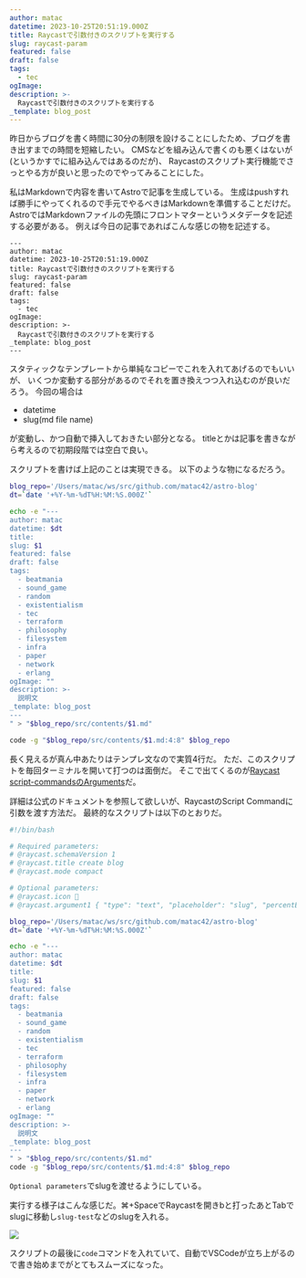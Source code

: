 ```yaml
---
author: matac
datetime: 2023-10-25T20:51:19.000Z
title: Raycastで引数付きのスクリプトを実行する
slug: raycast-param
featured: false
draft: false
tags:
  - tec
ogImage: 
description: >-
  Raycastで引数付きのスクリプトを実行する
_template: blog_post
---
```


昨日からブログを書く時間に30分の制限を設けることにしたため、ブログを書き出すまでの時間を短縮したい。
CMSなどを組み込んで書くのも悪くはないが(というかすでに組み込んではあるのだが)、
Raycastのスクリプト実行機能でさっとやる方が良いと思ったのでやってみることにした。

私はMarkdownで内容を書いてAstroで記事を生成している。
生成はpushすれば勝手にやってくれるので手元でやるべきはMarkdownを準備することだけだ。
AstroではMarkdownファイルの先頭にフロントマターというメタデータを記述する必要がある。
例えば今日の記事であればこんな感じの物を記述する。

```
---
author: matac
datetime: 2023-10-25T20:51:19.000Z
title: Raycastで引数付きのスクリプトを実行する
slug: raycast-param
featured: false
draft: false
tags:
  - tec
ogImage: 
description: >-
  Raycastで引数付きのスクリプトを実行する
_template: blog_post
---
```

スタティックなテンプレートから単純なコピーでこれを入れてあげるのでもいいが、
いくつか変動する部分があるのでそれを置き換えつつ入れ込むのが良いだろう。
今回の場合は

- datetime
- slug(md file name)

が変動し、かつ自動で挿入しておきたい部分となる。
titleとかは記事を書きながら考えるので初期段階では空白で良い。

スクリプトを書けば上記のことは実現できる。
以下のような物になるだろう。

```bash
blog_repo='/Users/matac/ws/src/github.com/matac42/astro-blog'
dt=`date '+%Y-%m-%dT%H:%M:%S.000Z'`

echo -e "---
author: matac
datetime: $dt
title:
slug: $1
featured: false
draft: false
tags:
  - beatmania
  - sound_game
  - random
  - existentialism
  - tec
  - terraform
  - philosophy
  - filesystem
  - infra
  - paper
  - network
  - erlang
ogImage: ""
description: >-
  説明文
_template: blog_post
---
" > "$blog_repo/src/contents/$1.md"

code -g "$blog_repo/src/contents/$1.md:4:8" $blog_repo
```

長く見えるが真ん中あたりはテンプレ文なので実質4行だ。
ただ、このスクリプトを毎回ターミナルを開いて打つのは面倒だ。
そこで出てくるのが[Raycast script-commandsのArguments](https://github.com/raycast/script-commands/blob/master/documentation/ARGUMENTS.md
)だ。


詳細は公式のドキュメントを参照して欲しいが、RaycastのScript Commandに引数を渡す方法だ。
最終的なスクリプトは以下のとおりだ。

```bash
#!/bin/bash

# Required parameters:
# @raycast.schemaVersion 1
# @raycast.title create blog
# @raycast.mode compact

# Optional parameters:
# @raycast.icon 🤖
# @raycast.argument1 { "type": "text", "placeholder": "slug", "percentEncoded": true }

blog_repo='/Users/matac/ws/src/github.com/matac42/astro-blog'
dt=`date '+%Y-%m-%dT%H:%M:%S.000Z'`

echo -e "---
author: matac
datetime: $dt
title: 
slug: $1
featured: false
draft: false
tags:
  - beatmania
  - sound_game
  - random
  - existentialism
  - tec
  - terraform
  - philosophy
  - filesystem
  - infra
  - paper
  - network
  - erlang
ogImage: ""
description: >-
  説明文
_template: blog_post
---
" > "$blog_repo/src/contents/$1.md"
code -g "$blog_repo/src/contents/$1.md:4:8" $blog_repo
```

`Optional parameters`でslugを渡せるようにしている。

実行する様子はこんな感じだ。⌘+SpaceでRaycastを開きbと打ったあとTabでslugに移動し`slug-test`などのslugを入れる。

![](/img/raycast-arg.png)

スクリプトの最後に`code`コマンドを入れていて、自動でVSCodeが立ち上がるので書き始めまでがとてもスムーズになった。